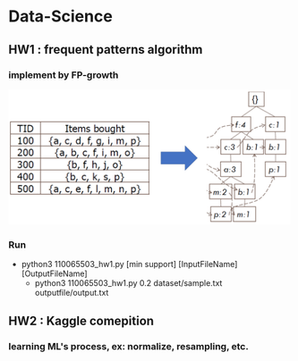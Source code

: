 # Data-Science

## HW1 : frequent patterns algorithm
### implement by FP-growth
![](https://github.com/youthink0/Data-Science/blob/master/HW1/FP-growth.png)
### Run
* python3 110065503_hw1.py [min support] [InputFileName] [OutputFileName] 
  * python3 110065503_hw1.py 0.2 dataset/sample.txt outputfile/output.txt

## HW2 : Kaggle comepition
### learning ML's process, ex: normalize, resampling, etc.
